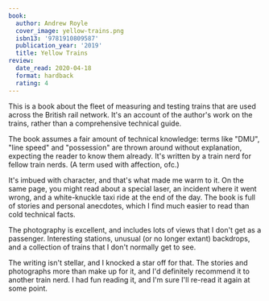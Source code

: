 ```yaml
---
book:
  author: Andrew Royle
  cover_image: yellow-trains.png
  isbn13: '9781910809587'
  publication_year: '2019'
  title: Yellow Trains
review:
  date_read: 2020-04-18
  format: hardback
  rating: 4
---
```


This is a book about the fleet of measuring and testing trains that are used across the British rail network.
It's an account of the author's work on the trains, rather than a comprehensive technical guide.

The book assumes a fair amount of technical knowledge: terms like "DMU", "line speed" and "possession" are thrown around without explanation, expecting the reader to know them already.
It's written by a train nerd for fellow train nerds.
(A term used with affection, ofc.)

It's imbued with character, and that's what made me warm to it.
On the same page, you might read about a special laser, an incident where it went wrong, and a white-knuckle taxi ride at the end of the day.
The book is full of stories and personal anecdotes, which I find much easier to read than cold technical facts.

The photography is excellent, and includes lots of views that I don't get as a passenger.
Interesting stations, unusual (or no longer extant) backdrops, and a collection of trains that I don't normally get to see.

The writing isn't stellar, and I knocked a star off for that.
The stories and photographs more than make up for it, and I'd definitely recommend it to another train nerd.
I had fun reading it, and I'm sure I'll re-read it again at some point.
